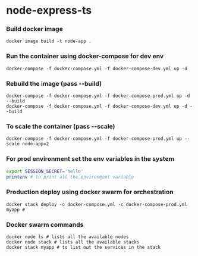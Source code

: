 # node-express-ts

### Build docker image

```docker
docker image build -t node-app .
```
### Run the container using docker-compose for dev env

```docker
docker-compose -f docker-compose.yml -f docker-compose-dev.yml up -d
```

### Rebuild the image (pass --build)

```docker 
docker-compose -f docker-compose.yml -f docker-compose-prod.yml up -d --build
docker-compose -f docker-compose.yml -f docker-compose-dev.yml up -d --build
```

### To scale the container (pass --scale)

```docker
docker-compose -f docker-compose.yml -f docker-compose-prod.yml up --scale node-app=2
```

### For prod environment set the env variables in the system

```bash
export SESSION_SECRET='hello'
printenv # to print all the environment variable
```
### Production deploy using docker swarm for orchestration

```docker
docker stack deploy -c docker-compose.yml -c docker-compose-prod.yml myapp #
```

### Docker swarm commands

```docker
docker node ls # lists all the available nodes
docker node stack # lists all the available stacks
docker stack myapp # to list out the services in the stack
```